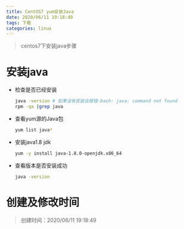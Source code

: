 ```yaml
---
title: CentOS7 yum安装Java
date: 2020/06/11 19:18:49
tags: 下载
categories: linux
---
```

>centos7下安装java步骤

<!--more-->
# 安装java
- 检查是否已经安装
  ```bash
  java -version # 如果没有安装会报错-bash: java: command not found
  rpm -qa |grep java
  ```
- 查看yum源的Java包
  ```bash
  yum list java*
  ```
- 安装java1.8 jdk
  ```bash
  yum -y install java-1.8.0-openjdk.x86_64
  ```
- 查看版本是否安装成功
  ```bash
  java -version
  ```


# 创建及修改时间
> 创建时间：2020/06/11 19:18:49